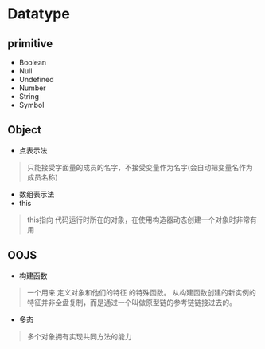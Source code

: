 # Datatype

## primitive

- Boolean
- Null
- Undefined
- Number
- String
- Symbol

## Object
- 点表示法
> 只能接受字面量的成员的名字，不接受变量作为名字(会自动把变量名作为成员名称)
- 数组表示法
- this
> this指向 代码运行时所在的对象，在使用构造器动态创建一个对象时非常有用

## OOJS
- 构建函数
> 一个用来 定义对象和他们的特征 的特殊函数。
> 从构建函数创建的新实例的特征并非全盘复制，而是通过一个叫做原型链的参考链链接过去的。
- 多态
> 多个对象拥有实现共同方法的能力
